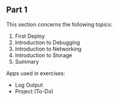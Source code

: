 ## Part 1

This section concerns the following topics:

1. First Deploy
2. Introduction to Debugging
3. Introduction to Networking
4. Introduction to Storage
5. Summary

Apps used in exercises:
- Log Output
- Project (To-Do)